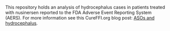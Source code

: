 This repository holds an analysis of hydrocephalus cases in patients treated with nusinersen reported to the FDA Adverse Event Reporting System (AERS). For more information see this CureFFI.org blog post: [ASOs and hydrocephalus](http://www.cureffi.org//2022/11/01/asos-hydrocephalus/).